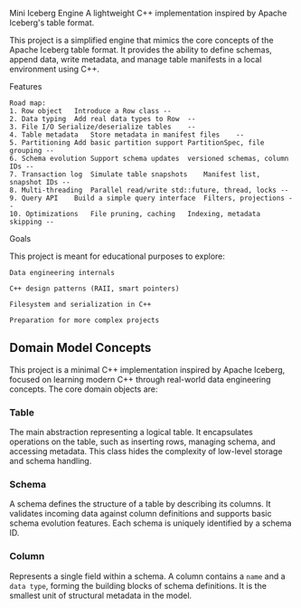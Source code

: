 Mini Iceberg Engine
A lightweight C++ implementation inspired by Apache Iceberg's table format.

This project is a simplified engine that mimics the core concepts of the Apache Iceberg table format. It provides the ability to define schemas, append data, write metadata, and manage table manifests in a local environment using C++.

Features

    Road map:
    1. Row object	Introduce a Row class -- 
    2. Data typing	Add real data types to Row	--
    3. File I/O	Serialize/deserialize tables	--
    4. Table metadata	Store metadata in manifest files	--
    5. Partitioning	Add basic partition support	PartitionSpec, file grouping --
    6. Schema evolution	Support schema updates	versioned schemas, column IDs --
    7. Transaction log	Simulate table snapshots	Manifest list, snapshot IDs --
    8. Multi-threading	Parallel read/write	std::future, thread, locks --
    9. Query API	Build a simple query interface	Filters, projections -- 
    10. Optimizations	File pruning, caching	Indexing, metadata skipping --

Goals

This project is meant for educational purposes to explore:

    Data engineering internals

    C++ design patterns (RAII, smart pointers)

    Filesystem and serialization in C++

    Preparation for more complex projects

## Domain Model Concepts

This project is a minimal C++ implementation inspired by Apache Iceberg, focused on learning modern C++ through real-world data engineering concepts. The core domain objects are:

###  Table

The main abstraction representing a logical table. It encapsulates operations on the table, such as inserting rows, managing schema, and accessing metadata. This class hides the complexity of low-level storage and schema handling.

###  Schema

A schema defines the structure of a table by describing its columns. It validates incoming data against column definitions and supports basic schema evolution features. Each schema is uniquely identified by a schema ID.

###  Column

Represents a single field within a schema. A column contains a `name` and a `data type`, forming the building blocks of schema definitions. It is the smallest unit of structural metadata in the model.
